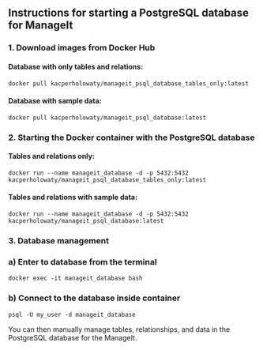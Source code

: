 ## Instructions for starting a PostgreSQL database for ManageIt

### 1. Download images from Docker Hub

#### Database with only tables and relations:

`docker pull kacperholowaty/manageit_psql_database_tables_only:latest`

#### Database with sample data:

`docker pull kacperholowaty/manageit_psql_database:latest`

### 2. Starting the Docker container with the PostgreSQL database

#### Tables and relations only:

```
docker run --name manageit_database -d -p 5432:5432 kacperholowaty/manageit_psql_database_tables_only:latest
```

#### Tables and relations with sample data:

```
docker run --name manageit_database -d -p 5432:5432 kacperholowaty/manageit_psql_database:latest
```

### 3. Database management

### a) Enter to database from the terminal

`docker exec -it manageit_database bash`

### b) Connect to the database inside container

`psql -U my_user -d manageit_database`

You can then manually manage tables, relationships, and data in the PostgreSQL database for the ManageIt.
